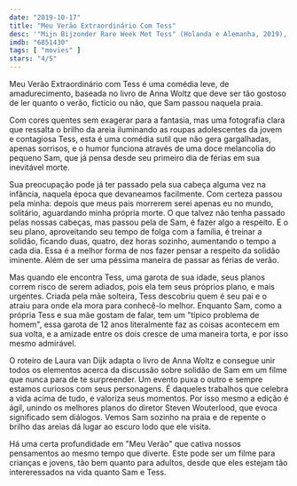```yaml
---
date: "2019-10-17"
title: "Meu Verão Extraordinário Com Tess"
desc: '"Mijn Bijzonder Rare Week Met Tess" (Holanda e Alemanha, 2019), escrito por Laura van Dijk baseada no livro de Anna Woltz, dirigido por Steven Wouterlood, com Sonny Coops Van Utteren, Josephine Arendsen e Tjebbo Gerritsma. Escrito para o CinemAqui na cobertura da #mostrasp.'
imdb: "6851430"
tags: [ "movies" ]
stars: "4/5"
---
```

Meu Verão Extraordinário com Tess é uma comédia leve, de amadurecimento, baseada no livro de Anna Woltz que deve ser tão gostoso de ler quanto o verão, fictício ou não, que Sam passou naquela praia.

Com cores quentes sem exagerar para a fantasia, mas uma fotografia clara que ressalta o brilho da areia iluminando as roupas adolescentes da jovem e contagiosa Tess, esta é uma comédia sutil que não gera gargalhadas, apenas sorrisos, e o humor funciona através de uma doce melancolia do pequeno Sam, que já pensa desde seu primeiro dia de férias em sua inevitável morte.

Sua preocupação pode já ter passado pela sua cabeça alguma vez na infância, naquela época que devaneamos facilmente. Com certeza passou pela minha: depois que meus pais morrerem serei apenas eu no mundo, solitário, aguardando minha própria morte. O que talvez não tenha passado pelas nossas cabeças, mas passou pela de Sam, é fazer algo a respeito. E o seu plano, aproveitando seu tempo de folga com a família, é treinar a solidão, ficando duas, quatro, dez horas sozinho, aumentando o tempo a cada dia. Essa é a melhor forma de nos fazer pensar a respeito da solidão iminente. Além de ser uma péssima maneira de passar as férias de verão.

Mas quando ele encontra Tess, uma garota de sua idade, seus planos correm risco de serem adiados, pois ela tem seus próprios plano, e mais urgentes. Criada pela mãe solteira, Tess descobriu quem é seu pai e o atraiu para onde ela mora para conhecê-lo melhor. Enquanto Sam, como a própria Tess e sua mãe gostam de falar, tem um "típico problema de homem", essa garota de 12 anos literalmente faz as coisas acontecem em sua volta, e a amizade entre os dois cresce de uma maneira torta, e por isso mesmo admirável.

O roteiro de Laura van Dijk adapta o livro de Anna Woltz e consegue unir todos os elementos acerca da discussão sobre solidão de Sam em um filme que nunca para de te surpreender. Um evento puxa o outro e sempre estamos curiosos com seus personagens. É daqueles trabalhos que celebra a vida acima de tudo, e valoriza seus momentos. Por isso mesmo a edição é ágil, unindo os melhores planos do diretor Steven Wouterlood, que evoca significado sem diálogos. Vemos Sam sozinho na praia e de repente o brilho das areias dá lugar ao escuro lodo que ele visita.

Há uma certa profundidade em "Meu Verão" que cativa nossos pensamentos ao mesmo tempo que diverte. Este pode ser um filme para crianças e jovens, tão bem quanto para adultos, desde que eles estejam tão intereressados na vida quanto Sam e Tess.
